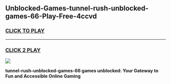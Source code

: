 
## Unblocked-Games-tunnel-rush-unblocked-games-66-Play-Free-4ccvd
<h3>
<a href="https://premium76.site?title=tunnel-rush-unblocked-games-66&ref=10A">CLICK TO PLAY</a></h3>
<hr>

<h3>
<a href="https://premium76.site?title=tunnel-rush-unblocked-games-66&ref=10A">CLICK 2 PLAY</a>
  
</h3>

<a href="https://premium76.site?title=tunnel-rush-unblocked-games-66&ref=10A"><img src="https://clearcache.store/games.png"></a>


**tunnel-rush-unblocked-games-66 games unblocked: Your Gateway to Fun and Accessible Online Gaming**
